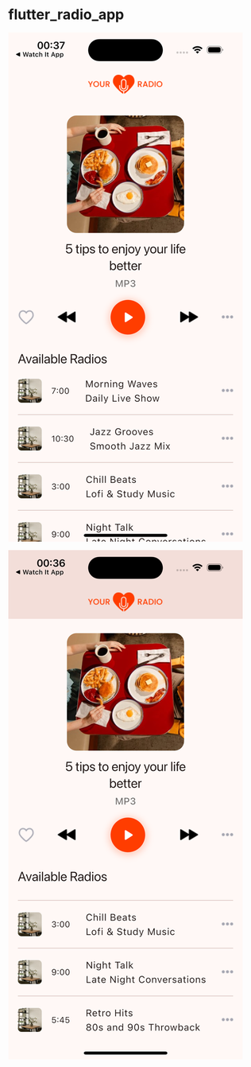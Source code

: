 # flutter_radio_app

![Project Screenshot](assets/App-Screenshot-1.png)

![Project Screenshot](assets/App-Screenshot-2.png)
